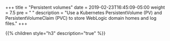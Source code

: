 +++
title = "Persistent volumes"
date = 2019-02-23T16:45:09-05:00
weight = 7.5
pre = "<b> </b>"
description = "Use a Kubernetes PersistentVolume (PV) and PersistentVolumeClaim (PVC) to store WebLogic domain homes and log files."
+++

{{% children style="h3" description="true" %}}
